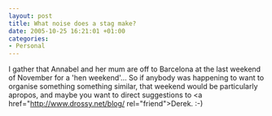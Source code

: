 ```yaml
---
layout: post
title: What noise does a stag make?
date: 2005-10-25 16:21:01 +01:00
categories:
- Personal
---
```

I gather that Annabel and her mum are off to Barcelona at the last weekend of November for a 'hen weekend'...  So if anybody was happening to want to organise something something similar, that weekend would be particularly apropos, and maybe you want to direct suggestions to <a href="http://www.drossy.net/blog/ rel="friend">Derek</a>. :-)
